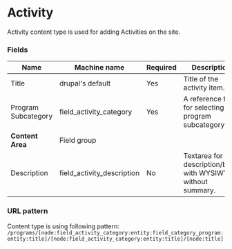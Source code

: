 # Activity
Activity content type is used for adding Activities on the site.

### Fields
| Name  | Machine name | Required | Description |
| ------------- | ------------- | ------------- | ------------- |
| Title  | drupal's default  | Yes | Title of the activity item. |
| Program Subcategory  | field\_activity_category  | Yes | A reference field for selecting the program subcategory. |
| **Content Area** | Field group|||
| Description | field\_activity_description | No | Textarea for the description/body with WYSIWYG, without summary. |

### URL pattern
Content type is using following pattern:
`/programs/[node:field_activity_category:entity:field_category_program:entity:title]/[node:field_activity_category:entity:title]/[node:title]`
